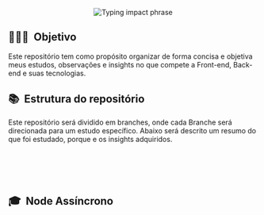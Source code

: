 <p align="center">
  <img src="https://readme-typing-svg.herokuapp.com?font=Fira+Code&size=32&pause=2000&center=true&vCenter=true&width=1000&lines=Bloco+de+estudos+|+Guilherme+Bueno" alt="Typing impact phrase" />
</p>

<h2> 👨🏻‍💻 &nbsp;Objetivo </h2>
<p>Este repositório tem como propósito organizar de forma concisa e objetiva meus estudos, observações e insights no que compete a Front-end, Back-end e suas tecnologias.</p>

<h2> 📚 &nbsp;Estrutura do repositório</h2>
<p>Este repositório será dividido em branches, onde cada Branche será direcionada para um estudo específico. Abaixo será descrito um resumo do que foi estudado, porque e os insights adquiridos.</p>

<!-- BRANCHE MAIN -  -->
<h1 align="center">  
 <br/>
 <h2>🎓 &nbsp;Node Assíncrono</h2>
  
